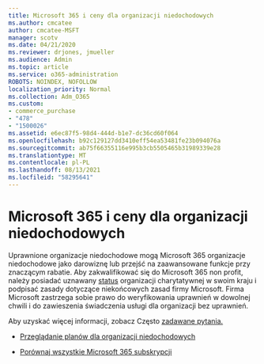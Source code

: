 ```yaml
---
title: Microsoft 365 i ceny dla organizacji niedochodowych
ms.author: cmcatee
author: cmcatee-MSFT
manager: scotv
ms.date: 04/21/2020
ms.reviewer: drjones, jmueller
ms.audience: Admin
ms.topic: article
ms.service: o365-administration
ROBOTS: NOINDEX, NOFOLLOW
localization_priority: Normal
ms.collection: Adm_O365
ms.custom:
- commerce_purchase
- "478"
- "1500026"
ms.assetid: e6ec87f5-98d4-444d-b1e7-dc36cd60f064
ms.openlocfilehash: b92c129127dd3410eff54ea53481fe23b094076a
ms.sourcegitcommit: ab75f66355116e995b3cb5505465b31989339e28
ms.translationtype: MT
ms.contentlocale: pl-PL
ms.lasthandoff: 08/13/2021
ms.locfileid: "58295641"
---
```

# <a name="microsoft-365-for-nonprofit-plans-and-pricing"></a>Microsoft 365 i ceny dla organizacji niedochodowych

Uprawnione organizacje niedochodowe mogą Microsoft 365 organizacje niedochodowe jako darowiznę lub przejść na zaawansowane funkcje przy znaczącym rabatie. Aby zakwalifikować się do Microsoft 365 non profit, należy posiadać uznawany [status](https://go.microsoft.com/fwlink/p/?LinkID=330253) organizacji charytatywnej w swoim kraju i podpisać zasady dotyczące niekońcowych zasad firmy Microsoft. Firma Microsoft zastrzega sobie prawo do weryfikowania uprawnień w dowolnej chwili i do zawieszenia świadczenia usługi dla organizacji bez uprawnień.
  
Aby uzyskać więcej informacji, zobacz Często [zadawane pytania.](https://products.office.com/nonprofit/office-365-nonprofit)
  
- [Przeglądanie planów dla organizacji niedochodowych](https://products.office.com/nonprofit/office-365-nonprofit-plans-and-pricing?tab=1)

- [Porównaj wszystkie Microsoft 365 subskrypcji](https://products.office.com/business/compare-more-office-365-for-business-plans)